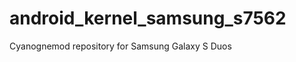 android_kernel_samsung_s7562
============================

Cyanognemod repository for Samsung Galaxy S Duos
